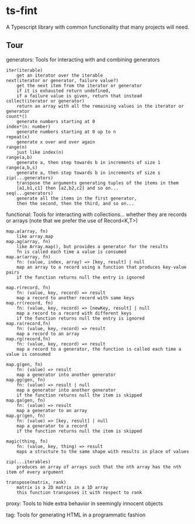 # ts-fint

A Typescript library with common functionality that many projects will need.

## Tour

generators: Tools for interacting with and combining generators

    iter(iterable)
        get an iterator over the iterable
    next(iterator or generator, failure value?)
        get the next item from the iterator or generator
        if it is exhausted return undefined,
        if a failure value is given, return that instead
    collect(iterator or generator)
        return an array with all the remaining values in the iterator or generator
    count*()
        generate numbers starting at 0
    index*(n: number)
        generate numbers starting at 0 up to n
    repeat(x)
        generate x over and over again
    range(n)
        just like index(n)
    range(a,b)
        generate a, then step towards b in increments of size 1
    range(a,b,s)
        generate a, then step towards b in increments of size s
    zip(...generators)
        transpose the arguments generating tuples of the items in them
        [a1,b1,c1] then [a2,b2,c2] and so on...
    seq(...generators)
        generate all the items in the first generator,
        then the second, then the third, and so on...

functional: Tools for interacting with collections... whether they are records or arrays (note that we prefer the use of Record<K,T>)

    map.a(array, fn)
        like array.map
    map.ag(array, fn)
        like Array.map(), but provides a generator for the results
        fn is called each time a value is consumed
    map.ar(array, fn)
        fn: (value, index, array) => [key, result] | null
        map an array to a record using a function that produces key-value pairs
        if the function returns null the entry is ignored
    
    map.r(record, fn)
        fn: (value, key, record) => result
        map a record to another record with same keys
    map.rr(record, fn)
        fn: (value, key, record) => [newKey, result] | null
        map a record to a record with different keys
        if the function returns null the entry is ignored
    map.ra(record,fn)
        fn: (value, key, record) => result
        map a record to an array
    map.rg(record,fn)
        fn: (value, key, record) => result
        map a record to a generator, the function is called each time a value is consumed
    
    map.g(gen, fn)
        fn: (value) => result
        map a generator into another generator
    map.gg(gen, fn)
        fn: (value) => result | null
        map a generator into another generator
        if the function returns null the item is skipped
    map.ga(gen, fn)
        fn: (value) => result
        map a generator to an array
    map.gr(gen, fn)
        fn: (value) => [key, result] | null
        map a generator to a record
        if the function returns null the item is skipped

    magic(thing, fn)
        fn: (value, key, thing) => result
        maps a structure to the same shape with results in place of values

    zip(...iterables)
        produces an array of arrays such that the nth array has the nth item of every argument

    transpose(matrix, rank)
        matrix is a 2D matrix in a 1D array
        this function transposes it with respect to rank

proxy: Tools to hide extra behavior in seemingly innocent objects

tag: Tools for generating HTML in a programmatic fashion
